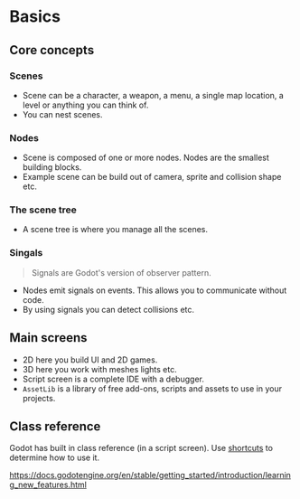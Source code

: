 # Basics

## Core concepts

### Scenes

* Scene can be a character, a weapon, a menu, a single map location, a level or anything you can think of.
* You can nest scenes.

### Nodes

* Scene is composed of one or more nodes. Nodes are the smallest building blocks.
* Example scene can be build out of camera, sprite and collision shape etc.


### The scene tree

* A scene tree is where you manage all the scenes.

### Singals

> Signals are Godot's version of observer pattern.

* Nodes emit signals on events. This allows you to communicate without code.
* By using signals you can detect collisions etc.

## Main screens

* 2D here you build UI and 2D games. 
* 3D here you work with meshes lights etc.
* Script screen is a complete IDE with a debugger.
* `AssetLib` is a library of free add-ons, scripts and assets to use in your projects.

## Class reference 

Godot has built in class reference (in a script screen). Use [shortcuts](SHORTCUTS.md) to determine how to use it.

https://docs.godotengine.org/en/stable/getting_started/introduction/learning_new_features.html